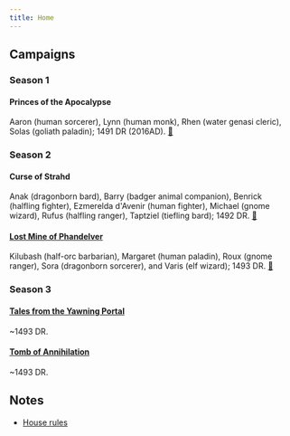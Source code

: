 ```yaml
---
title: Home
---
```


## Campaigns

### Season 1

#### Princes of the Apocalypse

Aaron (human sorcerer), Lynn (human monk), Rhen (water genasi cleric), Solas (goliath paladin); 1491 DR (2016AD). [🎲](/ "Sam Clements, 2016-2017")

### Season 2

#### Curse of Strahd

Anak (dragonborn bard), Barry (badger animal companion), Benrick (halfling fighter), Ezmerelda d'Avenir (human fighter), Michael (gnome wizard), Rufus (halfling ranger), Taptziel (tiefling bard); 1492 DR. [🎲](/ "Sam Clements, 2017-2018")

#### [Lost Mine of Phandelver][lmop]

Kilubash (half-orc barbarian), Margaret (human paladin), Roux (gnome ranger), Sora (dragonborn sorcerer), and Varis (elf wizard); 1493 DR. [🎲](/ "Sam Clements, 2018")

### Season 3

#### [Tales from the Yawning Portal][tftyp]

~1493 DR.

#### [Tomb of Annihilation][toa]

~1493 DR.

## Notes

* [House rules][house-rules]

[lmop]: lost-mine-of-phandelver.md
[toa]: tomb-of-annihilation.md
[tftyp]: tales-from-the-yawning-portal.md
[house-rules]: house-rules.md
